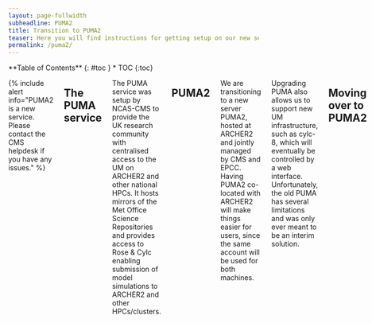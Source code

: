 ```yaml
---
layout: page-fullwidth
subheadline: PUMA2
title: Transition to PUMA2 
teaser: Here you will find instructions for getting setup on our new server PUMA2, including copying data and moving over live suites. 
permalink: /puma2/
---
```


<div class="row">
<div class="medium-4 medium-push-8 columns" markdown="1">
<div class="panel radius" markdown="1">
**Table of Contents**
{: #toc }
*  TOC
{:toc}
</div><!-- /.panel -->
</div><!-- /.medium-4 -->

<div class="medium-8 medium-pull-4 columns" markdown="1">

{% include alert info="PUMA2 is a new service. Please contact the CMS helpdesk if you have any issues." %}


## The PUMA service 

The PUMA service was setup by NCAS-CMS to provide the UK research community with centralised access to the UM on ARCHER2 and other national HPCs. 
It hosts mirrors of the Met Office Science Repositories and provides access to Rose & Cylc enabling submission of model simulations to ARCHER2 and other HPCs/clusters.

## PUMA2

We are transitioning to a new server PUMA2, hosted at ARCHER2 and jointly managed by CMS and EPCC. 
Having PUMA2 co-located with ARCHER2 will make things easier for users, 
since the same account will be used for both machines.

Upgrading PUMA also allows us to support new UM infrastructure,
such as cylc-8, which will eventually be controlled by a web interface. 
Unfortunately, the old PUMA has several limitations
and was only ever meant to be an interim solution. 

## Moving over to PUMA2

Users will be invited to move over in batches to help CMS manage the transition. 

To use PUMA2, you will need to move over your files from old PUMA,
and then setup your account on the new system. 
This involves making some changes to your user environment, 
and configuring an ssh-agent to run jobs on ARCHER2 and JASMIN. 

Please follow the instructions carefully. 
There are several steps, and some subtle differences to the old PUMA server. 
If you have any issues, contact the [CMS helpdesk](https://cms-helpdesk.ncas.ac.uk/).

New users can skip sections 1, 4 and 10. 

### 1. Stop any suites you have running on PUMA. 

**Important: Follow this section carefully to continue running your suites on PUMA2.**

First shutdown any suites you have running on PUMA. 
***You need to wait for any remote tasks to finish*** before moving over. 
You can restart your suites again on PUMA2 once you have completed the setup - instructions are in the final step. 

* You can see which suites you have running with ```cylc gscan```

* Double-click on any running suites to bring up the suite control GUI. 
  
* Then in the "Suite" menu, select "Stop Suite", and ***"Stop after active tasks have finished"*** (the default).
  Once any running tasks have finished the suite will shutdown. 

You can move on to Steps 2 and 3 whilst waiting for your suites to stop. 

### 2. Apply for an account

You need to request a PUMA2 account through SAFE. 
If you don't already have an ARCHER2 account, follow [these instructions first](https://docs.archer2.ac.uk/quick-start/quickstart-users/#request-an-account-on-archer).

To request a PUMA2 account. 
* Login to [SAFE](https://safe.epcc.ed.ac.uk/)
* From the "Login accounts" menu, select your username
* Scroll down near the bottom, and select "Add Machine"
* At the bottom of the next page, under "Machine to join", select "puma2", and click "Join"

You will be sent an email when your PUMA2 account is ready for use. 

### 3. Login to PUMA2

PUMA2 is accessed from the ARCHER2 login nodes, and you will use the same username and password. 

* [Login to ARCHER2](https://docs.archer2.ac.uk/quick-start/quickstart-users/#login-to-archer2) as usual.

**Important: We recommend users ***do not forward their ssh-agent*** from their local system, 
as this can cause problems with Rose/cylc job submission.**

* Once you are on the ARCHER2 login nodes, type ```ssh -Y puma2```. Enter your ARCHER2 password when prompted.
  
* You should now be logged into PUMA2. To go back to the ARCHER2 login nodes, type ```exit```

### 4. Copy over your files 

**Important: You must wait for your suites to shutdown properly before moving your files over**

You might want to have a clear out and only copy over the files you need. 
But make sure to copy over your ```cylc-run``` and ```roses``` directories 
if you have running suites you wish to continue on PUMA2. 

#### Preferred method: Push from PUMA to ARCHER2 

If you have been running suites on ARCHER2, you should have an ```archerum``` key installed. 
You can use this to push files directly from PUMA. 

* Login to the old PUMA

* To check your connection to ARCHER2 is working, run: 
  ```
  ssh login.archer2.ac.uk
  ```
  This should return:
  ```
  PTY allocation request failed on channel 0
  Comand rejected by policy. Not in authorised list 
  Connection to login.archer2.ac.uk closed.
  ```

Conveniently, the PUMA2 filesystem is cross-mounted on the ARCHER2 login nodes, 
so you don't need to login to PUMA2.   

* To move all your files over, run: 
  ```
  rsync -a . login.archer2.ac.uk:/home/n02/n02-puma/<archer-username>
  ```
  This might take a while if you have lots of files.

#### Alternative method: Pull from PUMA2

If you don't have an archerum key installed, you will not be able to access ARCHER2 from PUMA, 
so you will need to login to PUMA2 and pull your files over. 

### 5. Set up passwordless access to PUMA2

In order to avoid typing your password every time you login to PUMA2, 
you can set up an ssh-key without a passphrase. 
This means you can log straight in without a password, passphrase or ssh-agent running. 

**Note: Usually we would never advise using an ssh-key without a passphrase, 
but in this case it's safe to do so since we are already authenticated 
within the Archer2 system.**

* From the ARCHER2 login nodes, type 

  ```
  ssh-keygen -t rsa -f ~/.ssh/id_rsa_puma2
  ```

* At the prompt, press enter for an empty passphrase.

* Copy the key over to PUMA2:
  ```
  ssh-copy-id -i ~/.ssh/id_rsa_puma2 puma2
  ```
  Type in your ARCHER2 password when prompted. 

* Next, create a file called ```~/.ssh/config``` (if it doesn't already exist), and add the following lines: 
  ```
  Host puma2
  IdentityFile ~/.ssh/id_rsa_puma2
  ForwardX11 yes
  ```

* Test it works by typing ```ssh puma2```.
  You should not be prompted for your password.
  Note that this should have set up X11 forwarding, so you no longer need the `-Y`.

**Important: You should not use a passphrase-less key to access the ARCHER2 login nodes, as this is a serious security risk**

### 6. Set up your PUMA2 environment 

When you next login to PUMA2 after copying your files over from PUMA, 
you will probably get some warnings like: 
```
bash: cylc: command not found...
bash: rose: command not found...
bash: fcm: command not found...
-bash: mosrs-setup-gpg-agent: No such file or directory
```
That's because the location of this software has changed on PUMA2, so you need to update your environment. 

* If you wish to save your old ```.profile```, ```.bashrc``` or ```.bash_profile```,
  move these out of the way first: 
  ```
  cd
  mv .profile .profile.SAVE
  mv .bashrc .bashrc.SAVE
  mv .bash_profile .bash_profile.SAVE
  ```

* To setup your PUMA2 environment, copy the standard ```.bash_profile``` and ```.bashrc```. 
  ```
  cd
  cp ~um1/um-training/puma2/.bash_profile .
  cp ~um1/um-training/puma2/.bashrc . 
  ```

* To pick up these settings, logout of PUMA2 and back in again.

* You should be prompted for your MOSRS password, then username.
  (Note that it asks for your **password** first.)
  If the password caching works, you should see: 
  ```
  Subversion password cached
  Rosie password cached
  ```

  If you get a warning about ```~/.ssh/ssh-setup``` not being found, ignore this for now. 

### 7. Set up your ssh agent 

In order to submit jobs to ARCHER2 and JASMIN, 
you need to have an ssh-agent running with your ssh-keys for each machine added. 

#### i. Copy your ARCHER2 ssh-key pair to PUMA2  

Your ARCHER2 key is the one that you use to ssh into the ARCHER2 login nodes. 

**Note: If you have already been running suites on ARCHER2 from old PUMA, 
you will also have an ```archerum``` key,
but we recommend you no longer use this.**

You need to copy both the public and private keys into your ```.ssh/``` directory on PUMA2. 

* From your local system, run: 
  ```
  scp ~/.ssh/<archer-key>* login.archer2.ac.uk:/home/n02/n02-puma/<archer-username>/.ssh
  ```

#### ii. New users only: Start up your ssh agent

If you are not moving over from the old PUMA, or you were not setup to run suites, 
then you need to do an extra bit of setup to launch your ssh-agent. 

* First copy the ```ssh-setup``` script to your ```.ssh/``` directory. 

  ```
  cp ~um1/um-training/setup/ssh-setup ~/.ssh
  ```

* Now log out of PUMA2 and back in again to start up your ssh-agent.
  You should see the following message:
  ```
  Initialising new SSH agent...
  ```

#### iii. Add the ARCHER2 key

You should have the ```ssh-setup``` script in your ```.ssh``` directory, 
and your agent should have been launched when you logged in. 

* Add your ARCHER2 key to the ssh agent: 
  ```
  ssh-add ~/.ssh/<archer-key>
  ```
  Type your passphrase when prompted

#### iv. Configure access to the ARCHER2 login nodes 

You need to edit your ssh config file to point to your ARCHER2 key. 
If you were previously running on PUMA, 
you will need to replace any lines referring to your archerum key. 

* If you have lines like these in your ```.ssh/config```, file delete them:
  ```
  Host login.archer2.ac.uk
  User <archer-username>
  IdentityFile ~/.ssh/id_rsa_archerum
  ``` 

* Add these lines instead:
  ```
  # ARCHER2 login nodes
  Host ln* 
  IdentityFile ~/.ssh/<archer-key>
  ```

* To test this is working, run:
  ```
  rose host-select archer2
  ```
  It should return one of the login nodes, e.g. ```ln01```.
  If it returns a message like ```[WARN] ln03: (ssh failed)``` then something has gone wrong with the ssh setup.

#### v. (Optional) Configure access to JASMIN 

If you want to be able to submit jobs to JASMIN, e.g. for [data migration to JDMA](https://cms.ncas.ac.uk/unified-model/jdma), 
you need to set up ssh access. 

These instructions assume you already had JASMIN access on PUMA. 
If you are doing this for the first time, follow [these instructions](https://cms.ncas.ac.uk/unified-model/jdma#setup-connection-to-jasmin-sci-nodes).  

* Edit your ```.ssh/config``` file and replace ```login1``` with ```login2``` in the following places: 
  ````
  # JASMIN
  Host login2
  Hostname login2.jasmin.ac.uk
  ...
  ProxyCommand ssh -Y login2 -W %h:%p
  ...
  ````
  The config lines should look like the text [on this page](https://cms.ncas.ac.uk/unified-model/jdma#setup-connection-to-jasmin-sci-nodes)
  
* Add your JASMIN ssh-key to your ssh-agent:
  ```
  ssh-add ~/.ssh/<jasmin-ssh-key>
  ```

* Test you can connect to JASMIN:
  ```
  ssh sci3.jasmin.ac.uk
  ```
  
You should now be logged into the JASMIN sci node without prompt for your JASMIN passphrase. 
If this hangs, double check you don't have any instances of ```login1``` in your ```.ssh/config```. 

### 8. Set up your ARCHER2 environment 

You now need to setup your ARCHER2 environment to point to the new installations 
of Rose, cylc and FCM under: ```/work/y07/shared/umshared/metomi/bin/cylc```

Note: the software versions are the same as before, 
but we have changed the management process to be compatible with PUMA2. 

#### Existing users 

* Login to ARCHER2.

* Edit your ```.profile``` or ```.bash_profile```, and replace this line: 
  ```
  . /work/y07/shared/umshared/bin/rose-um-env
  ```
  with this one: 
  ```
  . /work/y07/shared/umshared/bin/rose-um-env-puma2
  ```

#### New users

* Login to ARCHER2.

* Copy the standard profile into your account:
  ```
  cp /work/y07/shared/umshared/um-training/rose-profile ~/.bash_profile
  ```

* Change the permissions on your ```/home``` and ```/work``` directories to enable the NCAS-CMS team to help with any queries:
  ```
  chmod -R g+rX /home/n02/n02/<your-username>
  chmod -R g+rX /work/n02/n02/<your-username> 
  ```
  
### 9. Update suites to run on PUMA2

You should now be ready to checkout and run suites on PUMA2! 
The final thing to do is make a few changes to the suites themselves. 

ARCHER2 jobs are submitted via the login nodes using ```rose host-select```. 

* Edit ```site/archer2.rc``` file and replace any lines like this:
  ```
  host = login.archer2.ac.uk
  ```
  with this:
  ```
  host = $(rose host-select archer2)
  ```
Note: Not all suites will have a ```site/archer2.rc``` file so you may need to search for the relevant file to edit.

You may also need to make a few other changes: 

* If anything in your suite points to a local directory like ```/home/<user>``` then you will need to change this path to ```/home/n02/n02/<user>```. 

* If you are using slack alerts, you need to force the ```bin/notify.py``` script to pick up the python3 libraries first.
  Edit the first few lines to look like the following:
  ```
  #!/home/n02/n02/fcm/metomi/conda/mambaforge/bin/python
  
  import sys
  sys.path.insert(0,'/home/n02/n02/fcm/metomi/conda/mambaforge/lib/python3.10')
  
  import argparse
  import http
  import json
  import urllib3
  ```

### 10. Restart any previously running suites. 

You need to pick up the suite changes you have made. 

* Restart by running:
  ```
  rose suite-run --restart
  ```

## Troubleshooting 

Below are some errors that might occur when moving suites over from PUMA. 
Please check you have followed the instructions correctly. 
If you have any other issues, contact the [CMS helpdesk](https://cms-helpdesk.ncas.ac.uk/).

### Connection timed out error 

Running or restarting a suite gives the following error: 

```
[FAIL] ssh -oBatchMode=yes -oStrictHostKeyChecking=no -oConnectTimeout=8 -n login.archer2.ac.uk env\ ROSE_VERSION=2019.01.3\ CYLC_VERSION=7.8.12\ bash\ -l\ -c\ \'\"$0\"\ \"$@\"\'\ rose\ suite-run\ -vv\ -n\ u-bz764\ --run=run\ --remote=uuid=b330b450-6f0d-48fd-8689-cd8d2b51f312,now-str=20230904T095548Z # return-code=255, stderr=
[FAIL] ssh: connect to host login.archer2.ac.uk port 22: Connection timed out
```

* Make sure you have ```host = $(rose host-select archer2)``` in the ```site/archer2.rc``` file.

* If you have restarted the suite, make sure you restarted with ```rose suite-run --restart``` in order to pick up any changes. 

### Suite appears to be running error

Restarting a suite gives this: 

 ```
 [FAIL] Suite "u-cs488" appears to be running:
 [FAIL] Contact info from: "/home/n02/n02/annette/cylc-run/u-cs488/.service/contact"
 [FAIL]     CYLC_SUITE_HOST=pumanew.novalocal
 [FAIL]     CYLC_SUITE_OWNER=annette
 [FAIL]     CYLC_SUITE_PORT=43041
 [FAIL]     CYLC_SUITE_PROCESS=15885 python2 /home/fcm/cylc-7.8.12/bin/cylc-run u-cs488
 [FAIL] Try "cylc stop 'u-cs488'" first?
 ```

 * First check the suite is not actually still running on old PUMA. 

 * If it is still running, shut the suite down and re-sync the cylc-run directory for that suite:
   ```
   rysnc -a --delete ~/cylc-run/<suite-id> login.archer2.ac.uk:/home/n02/n02-puma/<archer-username>/cylc-run
   ```
 
  * Then try restarting.

  * If you still get an error, or the suite is not still running on old PUMA,
    delete the ```.service/contact``` file mentioned in the error message. 

### Tasks not updating 

If you shut down the suite without waiting for active tasks to finish, 
the suite will not be able to pick up the task status since it can't connect to the host the tasks 
ran on (login.archer2.ac.uk).

* In the suite log you will see errors like this. 

```
ssh: connect to host login.archer2.ac.uk port 22: Connection timed out
```

* You should be able to recover by manually resetting the task status once the tasks have finished. Look in the log directory on Archer2 to check whether the task succeeded or failed. This will be logged in the `job.status` file with the `CYLC_JOB_EXIT` variable. This should be either `SUCCEEDED` or `EXIT` (i.e. failed). 

* Right click on the task, and reset the state appropriately. 
  
* This should prompt cylc to trigger any new tasks. You may need to trigger failed tasks manually.
  
## Summary of changes 

Some of the differeneces between PUMA and PUMA2

* Home directory paths have changed from ```/home/``` to  ```/home/n02/n02/```.
* Suites need to specify ```host = $(rose host-select archer2)```.
* The MOSRS password caching scripts are different.
* The paths to Rose, cylc and FCM are different on PUMA2 and ARCHER2, but the default versions are the same. 
* The ```um``` user account is now ```um1```.
* JASMIN can only be accessed by login2.
* We have cylc-8 on PUMA2. You can use the terminal UI. You should also be able to use the web GUI with port forwarding.
* Emacs works.
* Cylc graph works. 
* Some old files and directories have been archived. Let us know if you think we've archived something that is still in use. 

## Known issues 

* Code checkouts are slow. 
* You will not be able to view job log files in the cylc GUI for tasks that ran on old PUMA. 
  This is because cylc will try to retrieve the files from the remote host using the old hostname.
  You can still view the logs in your ```cylc-run``` directory on PUMA2 or ARCHER2. 
* The UMUI currently doesn't work. 

